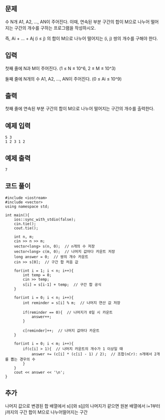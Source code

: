 ## 문제 
수 N개 A1, A2, ..., AN이 주어진다. 이때, 연속된 부분 구간의 합이 M으로 나누어 떨어지는 구간의 개수를 구하는 프로그램을 작성하시오.

즉, Ai + ... + Aj (i ≤ j) 의 합이 M으로 나누어 떨어지는 (i, j) 쌍의 개수를 구해야 한다.
## 입력
첫째 줄에 N과 M이 주어진다. (1 ≤ N ≤ 10^6, 2 ≤ M ≤ 10^3)

둘째 줄에 N개의 수 A1, A2, ..., AN이 주어진다. (0 ≤ Ai ≤ 10^9)
## 출력
첫째 줄에 연속된 부분 구간의 합이 M으로 나누어 떨어지는 구간의 개수를 출력한다.




## 예제 입력 
```
5 3
1 2 3 1 2
```

## 예제 출력  
```
7
```
## 코드 풀이
```
#include <iostream>
#include <vector>
using namespace std;

int main(){
    ios::sync_with_stdio(false);
    cin.tie();
    cout.tie();
    
    int n, m;
    cin >> n >> m;
    vector<long> s(n, 0);  // n개의 수 저장
    vector<long> c(m, 0);  // 나머지 값마다 카운트 저장
    long answer = 0;  // 쌍의 개수 카운트
    cin >> s[0];  // 구간 합 처음 값
    
    for(int i = 1; i < n; i++){
        int temp = 0;
        cin >> temp;
        s[i] = s[i-1] + temp;  // 구간 합 공식
    }
    
    for(int i = 0; i < n; i++){
        int reminder = s[i] % m;  // 나머지 연산 값 저장
        
        if(reminder == 0){  // 나머지가 0일 시 카운트
            answer++;
        }
        
        c[reminder]++;  // 나머지 값마다 카운트
    }
    
    for(int i = 0; i < m; i++){  
        if(c[i] > 1){  // 나머지 카운트의 개수가 1 이상일 때
            answer += (c[i] * (c[i] - 1) / 2);  // 조합(nCr): n개에서 2개를 뽑는 경우의 수 
        }
    }
    cout << answer << '\n';
}
```
## 추가
나머지 값으로 변경된 합 배열에서 s[i]와 s[j]의 나머지가 같으면 원본 배열에서 i+1부터 j까지의 구간 합이 M으로 나누어떨어지는 구간


